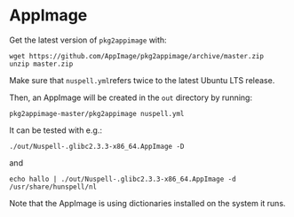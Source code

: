 # AppImage

Get the latest version of `pkg2appimage` with:

    wget https://github.com/AppImage/pkg2appimage/archive/master.zip
    unzip master.zip

Make sure that `nuspell.yml`refers twice to the latest Ubuntu LTS release.

Then, an AppImage will be created in the `out` directory by running:

    pkg2appimage-master/pkg2appimage nuspell.yml

It can be tested with e.g.:

    ./out/Nuspell-.glibc2.3.3-x86_64.AppImage -D

and

    echo hallo | ./out/Nuspell-.glibc2.3.3-x86_64.AppImage -d /usr/share/hunspell/nl

Note that the AppImage is using dictionaries installed on the system it runs.

